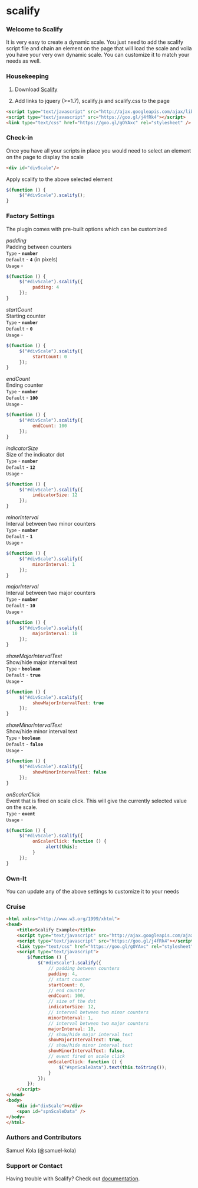 # scalify
### Welcome to Scalify
It is very easy to create a dynamic scale. You just need to add the scalify script file and chain an element on the page that will load the scale and voila you have your very own dynamic scale. You can customize it to match your needs as well.

### Housekeeping
1. Download [Scalify](https://github.com/samuel-kola/scalify/zipball/master)

2. Add links to jquery (>=1.7), scalify.js and scalify.css to the page 
```html
<script type="text/javascript" src="http://ajax.googleapis.com/ajax/libs/jquery/1.7/jquery.min.js"></script>
<script type="text/javascript" src="https://goo.gl/j4fRk4"></script>
<link type="text/css" href="https://goo.gl/gOYAxc" rel="stylesheet" />
```

### Check-in
Once you have all your scripts in place you would need to select an element on the page to display the scale
```html
<div id="divScale"/>
```

Apply scalify to the above selected element
```javascript
$(function () {
     $("#divScale").scalify();
}
```

### Factory Settings
The plugin comes with pre-built options which can be customized

_padding_<br/>
Padding between counters<br/>
`Type`    - <b>`number`</b><br/>
`Default` - <b>`4`</b> (in pixels) <br/>
`Usage`   -  
```javascript
$(function () { 
     $("#divScale").scalify({ 
          padding: 4 
     }); 
}
```
_startCount_<br/>
Starting counter<br/>
`Type`    - <b>`number`</b><br/>
`Default` - <b>`0`</b><br/>
`Usage`   -  
```javascript
$(function () { 
     $("#divScale").scalify({ 
          startCount: 0
     }); 
}
```
_endCount_<br/>
Ending counter<br/>
`Type`    - <b>`number`</b><br/>
`Default` - <b>`100`</b><br/>
`Usage`   -  
```javascript
$(function () { 
     $("#divScale").scalify({ 
          endCount: 100
     }); 
}
```
_indicatorSize_<br/>
Size of the indicator dot<br/>
`Type`    - <b>`number`</b><br/>
`Default` - <b>`12`</b><br/>
`Usage`   -  
```javascript
$(function () { 
     $("#divScale").scalify({ 
          indicatorSize: 12
     }); 
}
```
_minorInterval_<br/>
Interval between two minor counters<br/>
`Type`    - <b>`number`</b><br/>
`Default` - <b>`1`</b><br/>
`Usage`   -  
```javascript
$(function () { 
     $("#divScale").scalify({ 
          minorInterval: 1
     }); 
}
```
_majorInterval_<br/>
Interval between two major counters<br/>
`Type`    - <b>`number`</b><br/>
`Default` - <b>`10`</b><br/>
`Usage`   -  
```javascript
$(function () { 
     $("#divScale").scalify({ 
          majorInterval: 10
     }); 
}
```
_showMajorIntervalText_<br/>
Show/hide major interval text<br/>
`Type`    - <b>`boolean`</b><br/>
`Default` - <b>`true`</b><br/>
`Usage`   -  
```javascript
$(function () { 
     $("#divScale").scalify({ 
          showMajorIntervalText: true
     }); 
}
```
_showMinorIntervalText_<br/>
Show/hide minor interval text<br/>
`Type`    - <b>`boolean`</b><br/>
`Default` - <b>`false`</b><br/>
`Usage`   -  
```javascript
$(function () { 
     $("#divScale").scalify({ 
          showMinorIntervalText: false
     }); 
}
```

_onScalerClick_<br/>
Event that is fired on scale click. This will give the currently selected value on the scale.<br/>
`Type`  - <b>`event`</b><br/>
`Usage` -  
```javascript
$(function () { 
     $("#divScale").scalify({ 
          onScalerClick: function () { 
               alert(this); 
          } 
     }); 
}
```
### Own-It
You can update any of the above settings to customize it to your needs

### Cruise
```html
<html xmlns="http://www.w3.org/1999/xhtml">
<head>
    <title>Scalify Example</title>
    <script type="text/javascript" src="http://ajax.googleapis.com/ajax/libs/jquery/1.7/jquery.min.js"></script>
    <script type="text/javascript" src="https://goo.gl/j4fRk4"></script>
    <link type="text/css" href="https://goo.gl/gOYAxc" rel="stylesheet" />
	<script type="text/javascript">
        $(function () {
            $("#divScale").scalify({
                // padding between counters
                padding: 4,
                // start counter
                startCount: 0,
                // end counter
                endCount: 100,
                // size of the dot
                indicatorSize: 12,
                // interval between two minor counters
                minorInterval: 1,
                // interval between two major counters
                majorInterval: 10,
                // show/hide major interval text
                showMajorIntervalText: true,
                // show/hide minor interval text
                showMinorIntervalText: false,
                // event fired on scale click
                onScalerClick: function () {
                    $("#spnScaleData").text(this.toString());
                }
            });
        });
    </script>
</head>
<body>
    <div id="divScale"></div>
    <span id="spnScaleData" />
</body>
</html>
```

### Authors and Contributors
Samuel Kola (@samuel-kola)

### Support or Contact
Having trouble with Scalify? Check out [documentation](https://github.com/samuel-kola/scalify).

